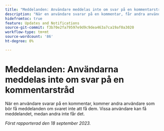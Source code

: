 ```yaml
---
title: "Meddelanden: Användare meddelas inte om svar på en kommentarstråd"
description: "När en användare svarar på en kommentar, får andra användare som bör få meddelanden om svaret inte tillgång till dem. Vissa användare kan få meddelandet medan andra inte gör det."
hidefromtoc: true
feature: Updates and Notifications
source-git-commit: f3b70e2fa79597e9d9c9dea463a7ca19af0a3020
workflow-type: tm+mt
source-wordcount: '86'
ht-degree: 0%

---
```



# Meddelanden: Användarna meddelas inte om svar på en kommentarstråd

När en användare svarar på en kommentar, kommer andra användare som bör få meddelanden om svaret inte att få dem. Vissa användare kan få meddelandet, medan andra inte får det.

_Först rapporterad den 18 september 2023._
